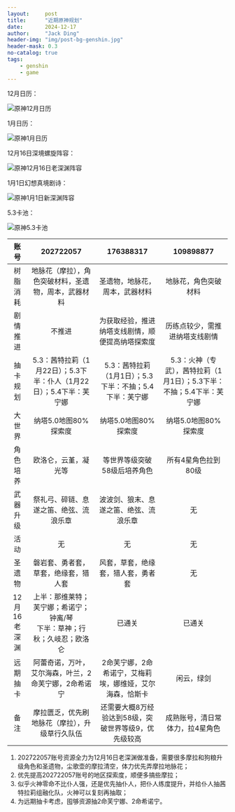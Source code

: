 ```yaml
---
layout:     post
title:      "近期原神规划"
date:       2024-12-17
author:     "Jack Ding"
header-img: "img/post-bg-genshin.jpg"
header-mask: 0.3
no-catalog: true
tags:
    - genshin
    - game
---
```


12月日历：

![原神12月日历](/img/in-post/post-genshin-calender-202412.jpg)

1月日历：

![原神1月日历](/img/in-post/post-genshin-calender-202501.jpg)

12月16日深境螺旋阵容：

![原神12月16日老深渊阵容](/img/in-post/post-genshin-20241216.jpg)

1月1日幻想真境剧诗：

![原神1月1日新深渊阵容](/img/in-post/post-genshin-20250101.jpg)

5.3卡池：

![原神5.3卡池](/img/in-post/post-genshin-5-3.jpg)

| 账号     | 202722057                                        | 176388317                                            | 109898877                                                 |
| :--------: | :------------------------------------------------: | :----------------------------------------------------: | :---------------------------------------------------------: |
| 树脂消耗 | 地脉花（摩拉），角色突破材料，圣遗物，周本，武器材料 | 圣遗物，地脉花，周本，武器材料                       | 地脉花，角色突破材料                                      |
| 剧情推进 | 不推进                                           | 为获取经验，推进纳塔支线剧情，顺便提高纳塔探索度     | 历练点较少，需推进纳塔支线剧情                            |
| 抽卡规划 | 5.3：茜特拉莉（1月22日）；5.3下半：仆人（1月22日）；5.4下半：芙宁娜 | 5.3：茜特拉莉（1月1日）；5.3下半：不抽；5.4下半：芙宁娜 | 5.3：火神（专武），茜特拉莉（1月1日）；5.3下半：不抽；5.4下半：芙宁娜 |
| 大世界   | 纳塔5.0地图80%探索度                             | 纳塔5.0地图80%探索度                                 | 纳塔5.0地图80%探索度                                      |
| 角色培养 | 欧洛仑，云堇，凝光等                             | 等世界等级突破58级后培养角色                       | 所有4星角色拉到80级                                       |
| 武器升级 | 祭礼弓、碎链、息遂之笛、绝弦、流浪乐章 |            波波剑、狼末、息遂之笛、绝弦、流浪乐章            | 无                                                   |
| 活动     | 无                       | 无                                | 无                                     |
| 圣遗物   | 磐岩套、勇者套，草套，绝缘套，猎人套                | 风套，草套，绝缘套，猎人套，勇者套                | 无                                                 |
| 12月16老深渊 | 上半：那维莱特；芙宁娜；希诺宁；钟离/琴<br>下半：草神；行秋；久岐忍；欧洛仑 | 已通关 | 已通关 |
| 远期抽卡 | 阿蕾奇诺，万叶，艾尔海森，叶兰，2命芙宁娜，2命希诺宁 | 2命芙宁娜，2命希诺宁，艾梅莉埃，娜维娅，艾尔海森，恰斯卡 | 闲云，绿剑 |
| 备注     | 摩拉匮乏，优先刷地脉花（摩拉），升级草行久队伍 | 还需要大概8万经验达到58级，突破世界等级9，优先级较高 | 成熟账号，清日常体力，拉4星角色                           |

1. 202722057账号资源全力为12月16日老深渊做准备，需要很多摩拉和狗粮升级角色和圣遗物，尘歌壶的摩拉清空，体力优先弄摩拉地脉花；
2. 优先提高202722057账号的地区探索度，顺便多搞些摩拉；
3. 似乎火神零命不比仆人强，还是优先抽仆人，把仆人练度提升，并给仆人抽茜特拉莉组融化队，火神可以复刻再抽取；
4. 为远期抽卡考虑，囤够资源抽2命芙宁娜、2命希诺宁。